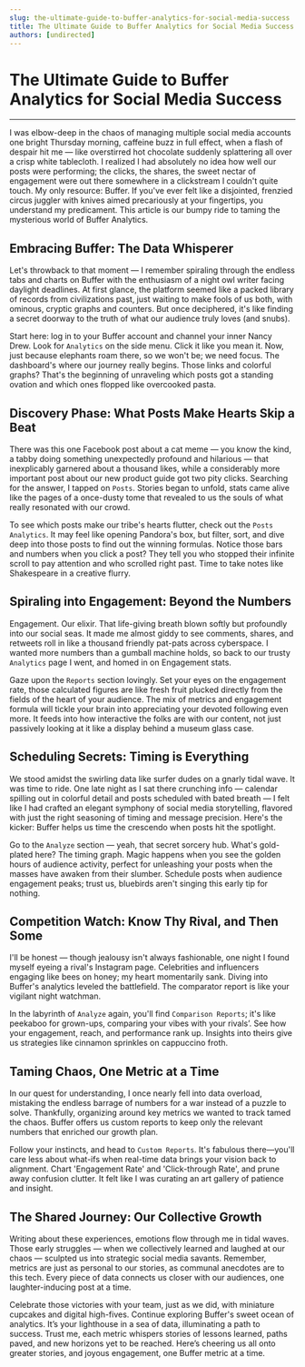 ```yaml
---
slug: the-ultimate-guide-to-buffer-analytics-for-social-media-success
title: The Ultimate Guide to Buffer Analytics for Social Media Success
authors: [undirected]
---
```



# The Ultimate Guide to Buffer Analytics for Social Media Success

--- 

I was elbow-deep in the chaos of managing multiple social media accounts one bright Thursday morning, caffeine buzz in full effect, when a flash of despair hit me — like overstirred hot chocolate suddenly splattering all over a crisp white tablecloth. I realized I had absolutely no idea how well our posts were performing; the clicks, the shares, the sweet nectar of engagement were out there somewhere in a clickstream I couldn't quite touch. My only resource: Buffer. If you've ever felt like a disjointed, frenzied circus juggler with knives aimed precariously at your fingertips, you understand my predicament. This article is our bumpy ride to taming the mysterious world of Buffer Analytics.

## Embracing Buffer: The Data Whisperer

Let's throwback to that moment — I remember spiraling through the endless tabs and charts on Buffer with the enthusiasm of a night owl writer facing daylight deadlines. At first glance, the platform seemed like a packed library of records from civilizations past, just waiting to make fools of us both, with ominous, cryptic graphs and counters. But once deciphered, it's like finding a secret doorway to the truth of what our audience truly loves (and snubs). 

Start here: log in to your Buffer account and channel your inner Nancy Drew. Look for `Analytics` on the side menu. Click it like you mean it. Now, just because elephants roam there, so we won't be; we need focus. The dashboard's where our journey really begins. Those links and colorful graphs? That's the beginning of unraveling which posts got a standing ovation and which ones flopped like overcooked pasta.

## Discovery Phase: What Posts Make Hearts Skip a Beat

There was this one Facebook post about a cat meme — you know the kind, a tabby doing something unexpectedly profound and hilarious — that inexplicably garnered about a thousand likes, while a considerably more important post about our new product guide got two pity clicks. Searching for the answer, I tapped on `Posts`. Stories began to unfold, stats came alive like the pages of a once-dusty tome that revealed to us the souls of what really resonated with our crowd.

To see which posts make our tribe's hearts flutter, check out the `Posts Analytics`. It may feel like opening Pandora's box, but filter, sort, and dive deep into those posts to find out the winning formulas. Notice those bars and numbers when you click a post? They tell you who stopped their infinite scroll to pay attention and who scrolled right past. Time to take notes like Shakespeare in a creative flurry.

## Spiraling into Engagement: Beyond the Numbers

Engagement. Our elixir. That life-giving breath blown softly but profoundly into our social seas. It made me almost giddy to see comments, shares, and retweets roll in like a thousand friendly pat-pats across cyberspace. I wanted more numbers than a gumball machine holds, so back to our trusty `Analytics` page I went, and homed in on Engagement stats.

Gaze upon the `Reports` section lovingly. Set your eyes on the engagement rate, those calculated figures are like fresh fruit plucked directly from the fields of the heart of your audience. The mix of metrics and engagement formula will tickle your brain into appreciating your devoted following even more. It feeds into how interactive the folks are with our content, not just passively looking at it like a display behind a museum glass case.

## Scheduling Secrets: Timing is Everything

We stood amidst the swirling data like surfer dudes on a gnarly tidal wave. It was time to ride. One late night as I sat there crunching info — calendar spilling out in colorful detail and posts scheduled with bated breath — I felt like I had crafted an elegant symphony of social media storytelling, flavored with just the right seasoning of timing and message precision. Here's the kicker: Buffer helps us time the crescendo when posts hit the spotlight.

Go to the `Analyze` section — yeah, that secret sorcery hub. What's gold-plated here? The timing graph. Magic happens when you see the golden hours of audience activity, perfect for unleashing your posts when the masses have awaken from their slumber. Schedule posts when audience engagement peaks; trust us, bluebirds aren't singing this early tip for nothing.

## Competition Watch: Know Thy Rival, and Then Some

I'll be honest — though jealousy isn't always fashionable, one night I found myself eyeing a rival's Instagram page. Celebrities and influencers engaging like bees on honey; my heart momentarily sank. Diving into Buffer's analytics leveled the battlefield. The comparator report is like your vigilant night watchman. 

In the labyrinth of `Analyze` again, you'll find `Comparison Reports`; it's like peekaboo for grown-ups, comparing your vibes with your rivals’. See how your engagement, reach, and performance rank up. Insights into theirs give us strategies like cinnamon sprinkles on cappuccino froth.

## Taming Chaos, One Metric at a Time

In our quest for understanding, I once nearly fell into data overload, mistaking the endless barrage of numbers for a war instead of a puzzle to solve. Thankfully, organizing around key metrics we wanted to track tamed the chaos. Buffer offers us custom reports to keep only the relevant numbers that enriched our growth plan.

Follow your instincts, and head to `Custom Reports`. It's fabulous there—you'll care less about what-ifs when real-time data brings your vision back to alignment. Chart 'Engagement Rate' and 'Click-through Rate', and prune away confusion clutter. It felt like I was curating an art gallery of patience and insight.

## The Shared Journey: Our Collective Growth

Writing about these experiences, emotions flow through me in tidal waves. Those early struggles — when we collectively learned and laughed at our chaos — sculpted us into strategic social media savants. Remember, metrics are just as personal to our stories, as communal anecdotes are to this tech. Every piece of data connects us closer with our audiences, one laughter-inducing post at a time. 

Celebrate those victories with your team, just as we did, with miniature cupcakes and digital high-fives. Continue exploring Buffer's sweet ocean of analytics. It’s your lighthouse in a sea of data, illuminating a path to success. Trust me, each metric whispers stories of lessons learned, paths paved, and new horizons yet to be reached. Here’s cheering us all onto greater stories, and joyous engagement, one Buffer metric at a time.